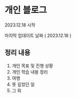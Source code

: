 # 개인 블로그

2023.12.18 시작

마지막 업데이트 날짜 ( 2023.12.18 )



## 정리 내용
1. 개인 목표 및 진행 상황
2. 개인 학습 내용 정리
3. 여행
4. 뜻 깊었던 일
5. 그 외

